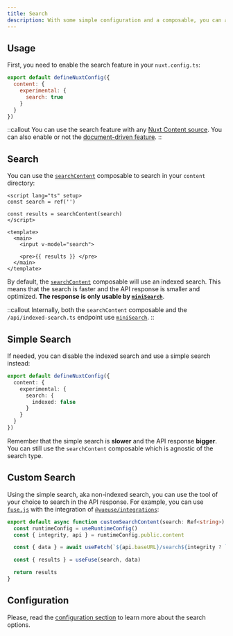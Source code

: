 ```yaml
---
title: Search
description: With some simple configuration and a composable, you can add search to your Nuxt Content site.
---
```


## Usage

First, you need to enable the search feature in your `nuxt.config.ts`:

```js [nuxt.config.ts]
export default defineNuxtConfig({
  content: {
    experimental: {
      search: true
    }
  }
})
```

::callout
You can use the search feature with any [Nuxt Content source](/get-started/configuration#sources). You can also enable or not the [document-driven feature](/document-driven/introduction).
::

## Search

You can use the [`searchContent`](/composables/search-content) composable to search in your `content` directory:

```vue [app.vue]
<script lang="ts" setup>
const search = ref('')

const results = searchContent(search)
</script>

<template>
  <main>
    <input v-model="search">

    <pre>{{ results }} </pre>
  </main>
</template>
```

By default, the [`searchContent`](/composables/search-content) composable will use an indexed search. This means that the search is faster and the API response is smaller and optimized. **The response is only usable by [`miniSearch`](https://lucaong.github.io/minisearch/)**.

::callout
Internally, both the `searchContent` composable and the `/api/indexed-search.ts` endpoint use [`miniSearch`](https://lucaong.github.io/minisearch/).
::

## Simple Search

If needed, you can disable the indexed search and use a simple search instead:

```ts [nuxt.config.ts]
export default defineNuxtConfig({
  content: {
    experimental: {
      search: {
        indexed: false
      }
    }
  }
})
```

Remember that the simple search is **slower** and the API response **bigger**. You can still use the `searchContent` composable which is agnostic of the search type.

## Custom Search

Using the simple search, aka non-indexed search, you can use the tool of your choice to search in the API response. For example, you can use [`fuse.js`](https://fusejs.io/) with the integration of [`@vueuse/integrations`](https://vueuse.org/integrations/useFuse/#usefuse):

```ts [composables/custom-search-content.ts]
export default async function customSearchContent(search: Ref<string>) {
  const runtimeConfig = useRuntimeConfig()
  const { integrity, api } = runtimeConfig.public.content

  const { data } = await useFetch(`${api.baseURL}/search${integrity ? `.${integrity}` : ''}.json`)

  const { results } = useFuse(search, data)

  return results
}
```

## Configuration

Please, read the [configuration section](/get-started/configuration#search) to learn more about the search options.
